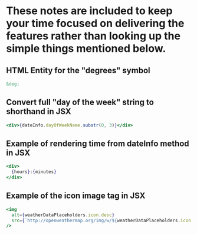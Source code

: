# These notes are included to keep your time focused on delivering the features rather than looking up the simple things mentioned below.

## HTML Entity for the "degrees" symbol

```html
&deg;
```

## Convert full "day of the week" string to shorthand in JSX

```jsx
<div>{dateInfo.dayOfWeekName.substr(0, 3)}</div>
```

## Example of rendering time from dateInfo method in JSX

```jsx
<div>
  {hours}:{minutes}
</div>
```

## Example of the icon image tag in JSX

```jsx
<img
  alt={weatherDataPlaceholders.icon.desc}
  src={`http://openweathermap.org/img/w/${weatherDataPlaceholders.icon.code}.png`}
/>
```
